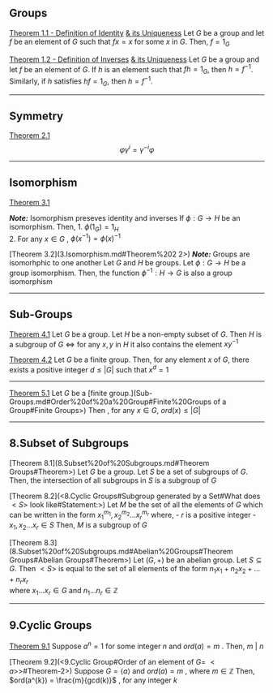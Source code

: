
## Groups

[Theorem 1.1 - Definition of Identity](<1.Groups#More on Identity Element:#Uniqueness of Identity>) [& its Uniqueness](<#1.Groups#More on Identity Element:>)
Let $G$ be a group and let $f$ be an element of $G$ such that $f x = x$ for some $x$ in $G$.
Then, $f = 1_{G}$

[Theorem 1.2 - Definition of Inverses](<1.Groups#Inverses:#Uniqueness of Inverses:>) [& its Uniqueness](<1.Groups#Inverses:>)
Let $G$ be a group and let $f$ be an element of $G$.
If $h$ is an element such that $fh = 1_{G}$, then $h = f^{-1}$.
Similarly,
	if $h$ satisfies $hf = 1_{G}$, then
	$h = f^{-1}$.

-------------
## Symmetry

[Theorem 2.1](<2.Symmetry#Important Observation:#Compositions with Algebra>)
$$
\varphi \gamma ^{i} = \gamma ^{-i} \varphi
$$

-----------------------------------
## Isomorphism

[Theorem 3.1](3.Isomorphism.md#Theorem-1)

***Note:*** Isomorphism preseves identity and inverses
	If $\phi: G \rightarrow H$ be an isomorphism. Then,
		1. $\phi(1_{G}) = 1_{H}$	
		2. For any $x \in G$ , $\phi(x^{-1}) = \phi(x)^{-1}$


[Theorem 3.2](3.Isomorphism.md#Theorem%202 2>)
***Note:*** Groups are isomorhphic to one another
	Let $G$ and $H$ be groups. Let $\phi:G \rightarrow H$ be a group isomorphism.
	Then, the function $\phi ^{-1}: H \rightarrow G$ is also a group isomorphism


-----------------------------

## Sub-Groups

[Theorem 4.1](<4.Sub-Groups.md#A Test for Subgroups#Theorem>)
	Let $G$ be a group. Let $H$ be a non-empty subset of $G$.
	Then $H$ is a subgroup of $G$ $\iff$ for any $x,y$ in $H$ it also contains the element $xy^{-1}$

[Theorem 4.2](<4.Sub-Groups#Order of a Group:#Finite Groups:#Theorem>)
	Let $G$ be a finite group. Then, for any element $x$ of $G$, there exists a positive integer $d \leq |G|$ such that $x^{d} = 1$


---------------------


[Theorem 5.1](<5.Lagrange's Theorem.md#Theorem>)
	Let $G$ be a [finite group.](Sub-Groups.md#Order%20of%20a%20Group#Finite%20Groups of a Group#Finite Groups>) Then , for any $x \in G$, 
	$ord(x) \leq |G|$

------------------------------------

## 8.Subset of Subgroups

[Theorem 8.1](8.Subset%20of%20Subgroups.md#Theorem Groups#Theorem>)
Let $G$ be a group. Let $S$ be a set of subgroups of $G$. Then, the intersection of all subgroups in $S$ is a subgroup of $G$

[Theorem 8.2](<8.Cyclic Groups#Subgroup generated by a Set#What does $<S>$ look like#Statement:>)
Let $M$ be the set of all the elements of $G$ which can be written in the form
$x_{1}^{m_{1}} ,x_{2}^{m_{2}} \dots x_{r}^{m_{r}}$ 
where,
	- $r$ is a positive integer
	- $x_{1},x_{2}\dots x_{r} \in S$
Then, $M$ is a subgroup of $G$

[Theorem 8.3](8.Subset%20of%20Subgroups.md#Abelian%20Groups#Theorem Groups#Abelian Groups#Theorem>)
Let $(G, +)$ be an abelian group. Let $S \subseteq G$. Then $<S>$ is equal to the set of all elements of the form $n_{1}x_{1}+n_{2}x_{2}+\dots +n_{r}x_{r}$  
where  $x_{1}\dots x_{r} \in G$ and  $n_{1}\dots n_{r} \in \mathbb{Z}$

----------------------

## 9.Cyclic Groups

[Theorem 9.1](<9.Cyclic Groups.md#Structure of Cyclic Groups#Case 2: $ord(a)$ is finite#Theorem:>)
Suppose $a^{n}=1$ for some integer $n$ and $ord(a)=m$ . Then, $m \: | \: n$

[Theorem 9.2](<9.Cyclic Group#Order of an element of $G = \: <a>$>#Theorem-2>)
Suppose $G = \langle a \rangle$ and $ord(a)=m$ , where $m \in \mathbb{Z}$
Then, $ord(a^{k}) = \frac{m}{gcd(k)}$ , for any integer $k$




